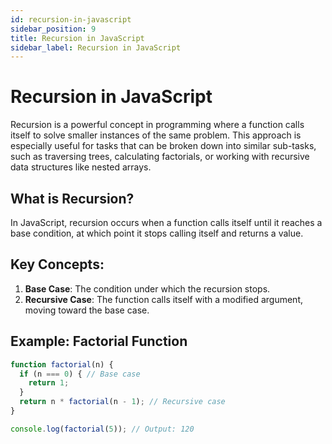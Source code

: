 ```yaml
---  
id: recursion-in-javascript  
sidebar_position: 9
title: Recursion in JavaScript  
sidebar_label: Recursion in JavaScript
---
```


# Recursion in JavaScript

Recursion is a powerful concept in programming where a function calls itself to solve smaller instances of the same problem. This approach is especially useful for tasks that can be broken down into similar sub-tasks, such as traversing trees, calculating factorials, or working with recursive data structures like nested arrays.

## What is Recursion?

In JavaScript, recursion occurs when a function calls itself until it reaches a base condition, at which point it stops calling itself and returns a value.

## Key Concepts:
1. **Base Case**: The condition under which the recursion stops.
2. **Recursive Case**: The function calls itself with a modified argument, moving toward the base case.

## Example: Factorial Function

```javascript
function factorial(n) {
  if (n === 0) { // Base case
    return 1;
  }
  return n * factorial(n - 1); // Recursive case
}

console.log(factorial(5)); // Output: 120
